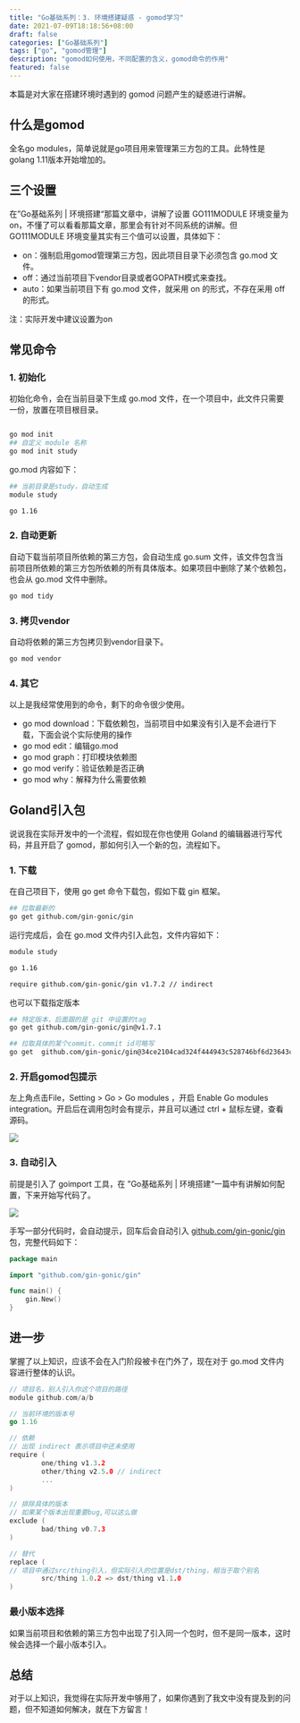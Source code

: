 ```yaml
---
title: "Go基础系列：3. 环境搭建疑惑 - gomod学习"
date: 2021-07-09T18:18:56+08:00
draft: false
categories: ["Go基础系列"]
tags: ["go", "gomod管理"]
description: "gomod如何使用，不同配置的含义，gomod命令的作用"
featured: false
---
```


本篇是对大家在搭建环境时遇到的 gomod 问题产生的疑惑进行讲解。

## 什么是gomod

全名go modules，简单说就是go项目用来管理第三方包的工具。此特性是 golang 1.11版本开始增加的。

## 三个设置

在”Go基础系列 | 环境搭建“那篇文章中，讲解了设置 GO111MODULE 环境变量为 on，不懂了可以看看那篇文章，那里会有针对不同系统的讲解。但 GO111MODULE 环境变量其实有三个值可以设置，具体如下：

- on：强制启用gomod管理第三方包，因此项目目录下必须包含 go.mod 文件。
- off：通过当前项目下vendor目录或者GOPATH模式来查找。
- auto：如果当前项目下有 go.mod 文件，就采用 on 的形式，不存在采用 off 的形式。

注：实际开发中建议设置为on

## 常见命令

### 1. 初始化

初始化命令，会在当前目录下生成 go.mod 文件，在一个项目中，此文件只需要一份，放置在项目根目录。

```bash

go mod init 
## 自定义 module 名称
go mod init study
```

go.mod 内容如下：

```bash
## 当前目录是study，自动生成
module study

go 1.16
```

### 2. 自动更新

自动下载当前项目所依赖的第三方包，会自动生成 go.sum 文件，该文件包含当前项目所依赖的第三方包所依赖的所有具体版本。如果项目中删除了某个依赖包，也会从 go.mod 文件中删除。

```bash
go mod tidy
```

### 3. 拷贝vendor

自动将依赖的第三方包拷贝到vendor目录下。

```bash
go mod vendor
```

### 4. 其它

以上是我经常使用到的命令，剩下的命令很少使用。

- go mod download：下载依赖包，当前项目中如果没有引入是不会进行下载，下面会说个实际使用的操作
- go mod edit：编辑go.mod
- go mod graph：打印模块依赖图
- go mod verify：验证依赖是否正确
- go mod why：解释为什么需要依赖

## Goland引入包

说说我在实际开发中的一个流程，假如现在你也使用 Goland 的编辑器进行写代码，并且开启了 gomod，那如何引入一个新的包，流程如下。

### 1. 下载

在自己项目下，使用 go get 命令下载包，假如下载 gin 框架。

```bash
## 拉取最新的
go get github.com/gin-gonic/gin
```

运行完成后，会在 go.mod 文件内引入此包，文件内容如下：

```bash
module study

go 1.16

require github.com/gin-gonic/gin v1.7.2 // indirect
```

也可以下载指定版本

```bash
## 特定版本，后面跟的是 git 中设置的tag
go get github.com/gin-gonic/gin@v1.7.1

## 拉取具体的某个commit，commit id可略写
go get  github.com/gin-gonic/gin@34ce2104cad324f444943c528746bf6d23643cd3
```

### 2. 开启gomod包提示

左上角点击File，Setting > Go > Go modules ，开启 Enable Go modules integration。开启后在调用包时会有提示，并且可以通过 ctrl + 鼠标左键，查看源码。

![](../images/3-1.png)

### 3. 自动引入

前提是引入了 goimport 工具，在 ”Go基础系列 | 环境搭建“一篇中有讲解如何配置，下来开始写代码了。

![](../images/3-2.png)

手写一部分代码时，会自动提示，回车后会自动引入 [github.com/gin-gonic/gin](http://github.com/gin-gonic/gin) 包，完整代码如下：

```go
package main

import "github.com/gin-gonic/gin"

func main() {
	gin.New()
}
```

## 进一步

掌握了以上知识，应该不会在入门阶段被卡在门外了，现在对于 go.mod 文件内容进行整体的认识。

```go
// 项目名，别人引入你这个项目的路径
module github.com/a/b

// 当前环境的版本号
go 1.16

// 依赖
// 出现 indirect 表示项目中还未使用
require (
        one/thing v1.3.2
        other/thing v2.5.0 // indirect
        ...
)

// 排除具体的版本
// 如果某个版本出现重要bug,可以这么做
exclude (
        bad/thing v0.7.3
)

// 替代
replace (
// 项目中通过src/thing引入，但实际引入的位置是dst/thing，相当于取个别名
        src/thing 1.0.2 => dst/thing v1.1.0
)
```

### 最小版本选择

如果当前项目和依赖的第三方包中出现了引入同一个包时，但不是同一版本，这时候会选择一个最小版本引入。

## 总结

对于以上知识，我觉得在实际开发中够用了，如果你遇到了我文中没有提及到的问题，但不知道如何解决，就在下方留言！